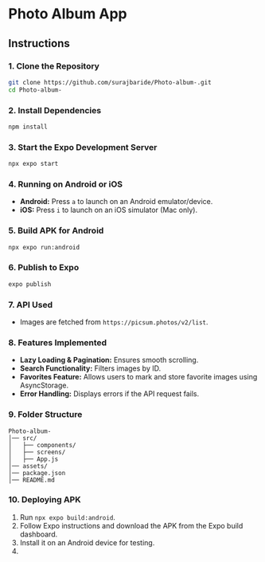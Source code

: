 # Photo Album App

## Instructions

### 1. Clone the Repository
```sh
git clone https://github.com/surajbaride/Photo-album-.git
cd Photo-album-
```

### 2. Install Dependencies
```sh
npm install
```

### 3. Start the Expo Development Server
```sh
npx expo start
```

### 4. Running on Android or iOS
- **Android:** Press `a` to launch on an Android emulator/device.
- **iOS:** Press `i` to launch on an iOS simulator (Mac only).

### 5. Build APK for Android
```sh
npx expo run:android
```

### 6. Publish to Expo
```sh
expo publish
```

### 7. API Used
- Images are fetched from `https://picsum.photos/v2/list`.

### 8. Features Implemented
- **Lazy Loading & Pagination:** Ensures smooth scrolling.
- **Search Functionality:** Filters images by ID.
- **Favorites Feature:** Allows users to mark and store favorite images using AsyncStorage.
- **Error Handling:** Displays errors if the API request fails.

### 9. Folder Structure
```
Photo-album-
│── src/
│   ├── components/
│   ├── screens/
│   ├── App.js
│── assets/
│── package.json
│── README.md
```

### 10. Deploying APK
1. Run `npx expo build:android`.
2. Follow Expo instructions and download the APK from the Expo build dashboard.
3. Install it on an Android device for testing.
4. 
